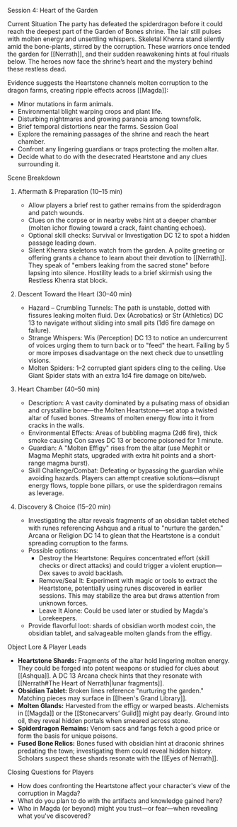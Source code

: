 Session 4: Heart of the Garden

Current Situation
The party has defeated the spiderdragon before it could reach the deepest part of the Garden of Bones shrine. The lair still pulses with molten energy and unsettling whispers. Skeletal Khenra stand silently amid the bone-plants, stirred by the corruption. These warriors once tended the garden for [[Nerrath]], and their sudden reawakening hints at foul rituals below. The heroes now face the shrine’s heart and the mystery behind these restless dead.

Evidence suggests the Heartstone channels molten corruption to the dragon farms, creating ripple effects across [[Magda]]:
* Minor mutations in farm animals.
* Environmental blight warping crops and plant life.
* Disturbing nightmares and growing paranoia among townsfolk.
* Brief temporal distortions near the farms.
Session Goal
* Explore the remaining passages of the shrine and reach the heart chamber.
* Confront any lingering guardians or traps protecting the molten altar.
* Decide what to do with the desecrated Heartstone and any clues surrounding it.

Scene Breakdown
1. Aftermath & Preparation (10–15 min)
   * Allow players a brief rest to gather remains from the spiderdragon and patch wounds.
   * Clues on the corpse or in nearby webs hint at a deeper chamber (molten ichor flowing toward a crack, faint chanting echoes).
   * Optional skill checks: Survival or Investigation DC 12 to spot a hidden passage leading down.
   * Silent Khenra skeletons watch from the garden. A polite greeting or offering grants a chance to learn about their devotion to [[Nerrath]]. They speak of "embers leaking from the sacred stone" before lapsing into silence. Hostility leads to a brief skirmish using the Restless Khenra stat block.

2. Descent Toward the Heart (30–40 min)
   * Hazard – Crumbling Tunnels: The path is unstable, dotted with fissures leaking molten fluid. Dex (Acrobatics) or Str (Athletics) DC 13 to navigate without sliding into small pits (1d6 fire damage on failure).
   * Strange Whispers: Wis (Perception) DC 13 to notice an undercurrent of voices urging them to turn back or to "feed" the heart. Failing by 5 or more imposes disadvantage on the next check due to unsettling visions.
   * Molten Spiders: 1–2 corrupted giant spiders cling to the ceiling. Use Giant Spider stats with an extra 1d4 fire damage on bite/web.

3. Heart Chamber (40–50 min)
   * Description: A vast cavity dominated by a pulsating mass of obsidian and crystalline bone—the Molten Heartstone—set atop a twisted altar of fused bones. Streams of molten energy flow into it from cracks in the walls.
   * Environmental Effects: Areas of bubbling magma (2d6 fire), thick smoke causing Con saves DC 13 or become poisoned for 1 minute.
   * Guardian: A "Molten Effigy" rises from the altar (use Mephit or Magma Mephit stats, upgraded with extra hit points and a short-range magma burst).
   * Skill Challenge/Combat: Defeating or bypassing the guardian while avoiding hazards. Players can attempt creative solutions—disrupt energy flows, topple bone pillars, or use the spiderdragon remains as leverage.

4. Discovery & Choice (15–20 min)
   * Investigating the altar reveals fragments of an obsidian tablet etched with runes referencing Ashqua and a ritual to "nurture the garden." Arcana or Religion DC 14 to glean that the Heartstone is a conduit spreading corruption to the farms.
   * Possible options:
     * Destroy the Heartstone: Requires concentrated effort (skill checks or direct attacks) and could trigger a violent eruption—Dex saves to avoid backlash.
     * Remove/Seal It: Experiment with magic or tools to extract the Heartstone, potentially using runes discovered in earlier sessions. This may stabilize the area but draws attention from unknown forces.
     * Leave It Alone: Could be used later or studied by Magda's Lorekeepers.
    * Provide flavorful loot: shards of obsidian worth modest coin, the obsidian tablet, and salvageable molten glands from the effigy.

Object Lore & Player Leads
* **Heartstone Shards:** Fragments of the altar hold lingering molten energy. They could be forged into potent weapons or studied for clues about [[Ashqua]]. A DC 13 Arcana check hints that they resonate with [[Nerrath#The Heart of Nerrath|lunar fragments]].
* **Obsidian Tablet:** Broken lines reference "nurturing the garden." Matching pieces may surface in [[Iheen's Grand Library]].
* **Molten Glands:** Harvested from the effigy or warped beasts. Alchemists in [[Magda]] or the [[Stonecarvers’ Guild]] might pay dearly. Ground into oil, they reveal hidden portals when smeared across stone.
* **Spiderdragon Remains:** Venom sacs and fangs fetch a good price or form the basis for unique poisons.
* **Fused Bone Relics:** Bones fused with obsidian hint at draconic shrines predating the town; investigating them could reveal hidden history. Scholars suspect these shards resonate with the [[Eyes of Nerrath]].

Closing Questions for Players
* How does confronting the Heartstone affect your character's view of the corruption in Magda?
* What do you plan to do with the artifacts and knowledge gained here?
* Who in Magda (or beyond) might you trust—or fear—when revealing what you've discovered?
